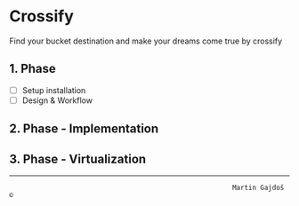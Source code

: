 # Crossify

Find your bucket destination and make your dreams come true by crossify


## 1. Phase
- [ ] Setup installation
- [ ] Design & Workflow

## 2. Phase - Implementation

## 3. Phase - Virtualization

---
                                                            Martin Gajdoš ©
